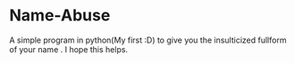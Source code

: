# Name-Abuse
A simple program in python(My first :D) to give you the insulticized fullform of your name .
I hope this helps.
